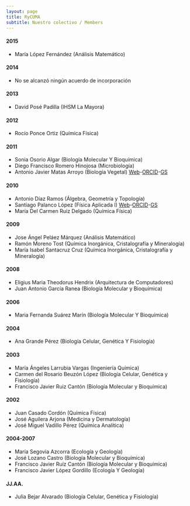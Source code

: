 ```yaml
---
layout: page
title: RyCUMA
subtitle: Nuestro colectivo / Members
---
```


#### 2015
- María López Fernández (Análisis Matemático)

#### 2014
- No se alcanzó ningún acuerdo de incorporación

#### 2013
- David Posé Padilla (IHSM La Mayora)

#### 2012
- Rocío Ponce Ortiz (Química Física)

#### 2011
- Sonia Osorio Algar (Biología Molecular Y Bioquímica)
- Diego Francisco Romero Hinojosa (Microbiología)
- Antonio Javier Matas Arroyo (Biología Vegetal) [Web](http://goo.gl/rwRLGT)-[ORCID](http://orcid.org/0000-0003-4348-3930)-[GS](https://scholar.google.es/citations?user=oGQLLGoAAAAJ)

#### 2010
- Antonio Díaz Ramos (Álgebra, Geometría y Topología)
- Santiago Palanco López (Física Aplicada I) [Web](http://goo.gl/9fsVLp)-[ORCID](http://orcid.org/0000-0002-8246-7995)-[GS](https://scholar.google.es/citations?user=ob2SIvgAAAAJ)
- María Del Carmen Ruiz Delgado (Química Física)

#### 2009
- Jose Ángel Peláez Márquez (Análisis Matemático)
- Ramón Moreno Tost (Química Inorgánica, Cristalografía y Mineralogía)
- María Isabel Santacruz Cruz (Química Inorgánica, Cristalografía y Mineralogía)

#### 2008
- Eligius Maria Theodorus Hendrix (Arquitectura de Computadores)
- Juan Antonio García Ranea (Biología Molecular y Bioquímica)

#### 2006
- Maria Fernanda Suárez Marín (Biología Molecular Y Bioquímica)

#### 2004
- Ana Grande Pérez (Biología Celular, Genética Y Fisiología)

#### 2003
- María Ángeles Larrubia Vargas (Ingeniería Química)
- Carmen del Rosario Beuzón López (Biología Celular, Genética y Fisiología)
- Francisco Javier Ruiz Cantón (Biología Molecular y Bioquímica)

#### 2002
- Juan Casado Cordón (Química Física)
- José Aguilera Arjona (Medicina y Dermatología)
- José Miguel Vadillo Pérez (Química Analítica)

#### 2004-2007
- María Segovia Azcorra (Ecología y Geología)
- José Lozano Castro (Biología Molecular y Bioquímica)
- Francisco Javier Ruíz Cantón (Biología Molecular y Bioquímica)
- Francisco Javier López Gordillo (Ecología Y Geología)

#### JJ.AA.
- Julia Bejar Alvarado (Biología Celular, Genética y Fisiología)
